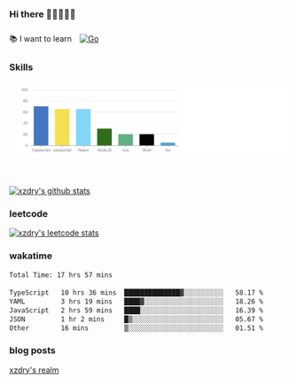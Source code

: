 ### Hi there 👋👋👋👋👋

 :books: I want to learn <a href="https://go.dev/" target="_blank"><img style="margin: 10px" src="https://profilinator.rishav.dev/skills-assets/go-original.svg" alt="Go" height="50" /></a>  

### Skills
![](img/2022-09-05-22-04-20.png)

<br />

[![xzdry's github stats](https://github-readme-stats.vercel.app/api?username=xzdry&count_private=true&show_icons=true&theme=vue)](https://github.com/xzdry)

### leetcode
[![xzdry's leetcode stats](https://leetcard.jacoblin.cool/xzdry-2?theme=light&font=Anek%20Kannada&site=cn)](https://leetcode.cn/u/xzdry-2/)

### wakatime
<!--START_SECTION:waka-->

```text
Total Time: 17 hrs 57 mins

TypeScript   10 hrs 36 mins  ██████████████▓░░░░░░░░░░   58.17 %
YAML         3 hrs 19 mins   ████▓░░░░░░░░░░░░░░░░░░░░   18.26 %
JavaScript   2 hrs 59 mins   ████░░░░░░░░░░░░░░░░░░░░░   16.39 %
JSON         1 hr 2 mins     █▒░░░░░░░░░░░░░░░░░░░░░░░   05.67 %
Other        16 mins         ▒░░░░░░░░░░░░░░░░░░░░░░░░   01.51 %
```

<!--END_SECTION:waka-->

### blog posts
[xzdry's realm](https://www.justdry.net/)
